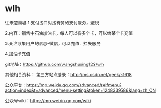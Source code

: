 # wlh
往来慧商城
1.支付接口对接有赞的支付服务，避税

2.内容：销售中石油加油卡，每人可以有多个卡，可以给某个卡充值

3.关注收集用户的信息-微信，可以充值，挂失服务

4.加油卡充值


git地址：https://github.com/wangshuxing123/wlh


其他相关资料：
第三方站点登录：http://ms.csdn.net/geek/51618

公众平台：https://mp.weixin.qq.com/advanced/selfmenu?action=index&t=advanced/menu-setting&token=1248339586&lang=zh_CN

公众号wiki：https://mp.weixin.qq.com/wiki
